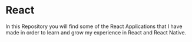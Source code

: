 # React
In this Repository you will find some of the React Applications that I have made in order to learn and grow my experience in React and React Native.
